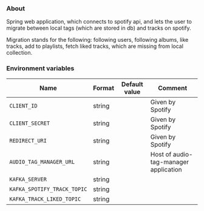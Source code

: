 ### About

Spring web application, which connects to spotify api, and lets the user to migrate between local tags (which are stored in db) and tracks on spotify.

Migration stands for the following: following users, following albums, like tracks, add to playlists, fetch liked tracks, which are missing from local collection.

### Environment variables

| Name                                      | Format   | Default value                                      | Comment                                                    |
|-------------------------------------------|----------|----------------------------------------------------|------------------------------------------------------------|
| `CLIENT_ID`                               | string   |                                                    | Given by Spotify |
| `CLIENT_SECRET`                           | string   |                                                    | Given by Spotify |
| `REDIRECT_URI`                            | string   |                                                    | Given by Spotify |
| `AUDIO_TAG_MANAGER_URL`                   | string   |                                                    | Host of audio-tag-manager application |
| `KAFKA_SERVER`                            | string   |                                                    |  |
| `KAFKA_SPOTIFY_TRACK_TOPIC`               | string   |                                                    |  |
| `KAFKA_TRACK_LIKED_TOPIC`                 | string   |                                                    |  |